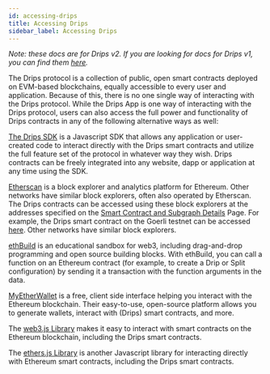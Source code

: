 ```yaml
---
id: accessing-drips
title: Accessing Drips
sidebar_label: Accessing Drips
---
```

*Note: these docs are for Drips v2. If you are looking for docs for Drips v1, you can find them [here][v1].*

The Drips protocol is a collection of public, open smart contracts deployed on EVM-based blockchains, equally accessible
to every user
and application. Because of this, there is no one single way of interacting with the Drips protocol. While the Drips App is
one way of interacting with the Drips protocol, users can also access the full power and functionality of Drips contracts in
any of the following alternative ways as well:

[The Drips SDK][sd] is a Javascript SDK that allows any application or user-created code to interact directly with the Drips smart contracts and utilize the full feature set of the protocol in whatever way they wish. Drips contracts can be freely integrated into
any website, dapp or application at any time using the SDK.

<a href="https://etherscan.io/" target="_blank">Etherscan</a> is a block explorer and analytics platform for Ethereum. Other networks have similar block explorers,
often also operated by Etherscan. The Drips contracts can be accessed using these block explorers at the addresses
specified on the [Smart Contract and Subgraph Details][sc] Page. For example, the Drips smart contract on the Goerli
testnet can be accessed [here][dh]. Other networks have similar block explorers.

[ethBuild][eb] is an educational sandbox for web3, including drag-and-drop programming and open source building blocks. With
ethBuild, you can call a function on an Ethereum contract (for example, to create a Drip or Split configuration) by
sending it a transaction with the function arguments in the data.

[MyEtherWallet][me] is a free, client side interface helping you interact with the Ethereum blockchain. Their easy-to-use, open-source platform allows you to generate wallets, interact with (Drips) smart contracts, and more.

The [web3.js Library][w3] makes it easy to interact with smart contracts on the Ethereum blockchain, including the Drips smart
contracts.

The [ethers.js Library][et] is another Javascript library for interacting directly with Ethereum smart contracts, including the
Drips smart contracts.


[v1]: https://docs.drips.network/
[sd]: /docs/for-developers/drips-sdk
[sc]: /docs/the-protocol/smart-contract-and-subgraph-details
[dh]: https://goerli.etherscan.io/address/0xB79663c5E27C1a2c93aeE2a35b273b0255638267#code
[eb]: https://eth.build/
[me]: https://www.myetherwallet.com/
[w3]: https://web3js.readthedocs.io/en/v1.7.5/
[et]: https://docs.ethers.io/v5/
